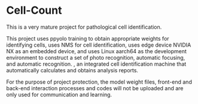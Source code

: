 # Cell-Count
This is a very mature project for pathological cell identification.

This project uses ppyolo training to obtain appropriate weights for identifying cells, uses NMS for cell identification, uses edge device NVIDIA NX as an embedded device, and uses Linux aarch64 as the development environment to construct a set of photo recognition, automatic focusing, and automatic recognition. , an integrated cell identification machine that automatically calculates and obtains analysis reports.

For the purpose of project protection, the model weight files, front-end and back-end interaction processes and codes will not be uploaded and are only used for communication and learning.
